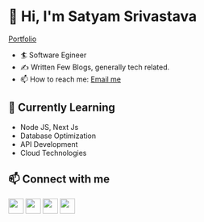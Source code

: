 # 👋 Hi, I'm Satyam Srivastava

[Portfolio](https://srivastavasatyam.github.io/portfolio)
- 🏄‍ Software Egineer
- ✍ Written Few Blogs, generally tech related.
- 📫 How to reach me: [Email me](mailto:srivastava6808@gmail.com)

## 🌱 Currently Learning
- Node JS, Next Js
- Database Optimization
- API Development
- Cloud Technologies

## 📫 Connect with me
[<img height="30" src="https://img.shields.io/badge/linkedin-%230077B5.svg?&style=for-the-badge&logo=linkedin&logoColor=white" />](https://www.linkedin.com/in/satyam-srivastava-089622325)
[<img height="30" src="https://img.shields.io/badge/gmail-D14836?&style=for-the-badge&logo=gmail&logoColor=white" />](mailto:srivastava6808@gmail.com)
[<img height="30" src="https://img.shields.io/badge/twitter-%231DA1F2.svg?&style=for-the-badge&logo=twitter&logoColor=white" />](https://x.com/satyamsri1712)
[<img height="30" src="https://img.shields.io/badge/instagram-%23E4405F.svg?&style=for-the-badge&logo=instagram&logoColor=white" />](https://www.instagram.com/srivastava8815/)
